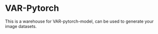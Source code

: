 # VAR-Pytorch
This is a warehouse for VAR-pytorch-model, can be used to generate your image datasets.
